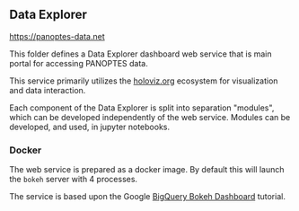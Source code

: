 Data Explorer
-------------

https://panoptes-data.net

This folder defines a Data Explorer dashboard web service that is main portal for
accessing PANOPTES data.  

This service primarily utilizes the [holoviz.org](https://holoviz.org) ecosystem for
visualization and data interaction.

Each component of the Data Explorer is split into separation "modules", which can be
developed independently of the web service. Modules can be developed, and used, in
jupyter notebooks. 

### Docker

The web service is prepared as a docker image. By default this will launch the `bokeh`
server with 4 processes. 

The service is based upon the Google [BigQuery Bokeh Dashboard](https://cloud.google.com/solutions/bokeh-and-bigquery-dashboards)
tutorial.